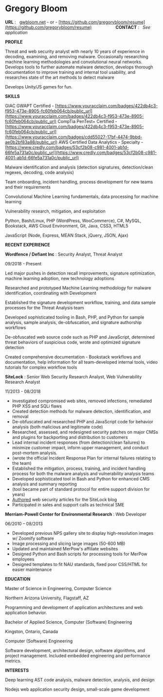Gregory Bloom
============

**URL** : &nbsp; [gwbloom.net](http://gwbloom.net) - or - [https://github.com/gregorybloom/resume](https://github.com/gregorybloom/resume) &nbsp;&nbsp;&nbsp;&nbsp;&nbsp;&nbsp;&nbsp;&nbsp;&nbsp;&nbsp;&nbsp;&nbsp;&nbsp;&nbsp;&nbsp;&nbsp;&nbsp;&nbsp; **CONTACT** : &nbsp; _See application_

**PROFILE**

Threat and web security analyst with nearly 10 years of experience in decoding, examining, and removing malware.  Occasionally researching machine learning methodologies and convolutional neural networks.  Develops tools to further automate malware detection, develops thorough documentation to improve training and internal tool usability, and researches state of the art methods to detect malware

Develops Unity/JS games for fun.

**SKILLS**

GIAC GWAPT Certified - [https://www.youracclaim.com/badges/422db4c3-f953-473e-8905-fc60feb064cb/public_url](https://www.youracclaim.com/badges/422db4c3-f953-473e-8905-fc60feb064cb/public_url)
CompTia PenTest+ Certified - [https://www.youracclaim.com/badges/422db4c3-f953-473e-8905-fc60feb064cb/public_url](https://www.youracclaim.com/badges/cdd55027-17bf-4474-9bbd-ae0b2bf83a88/public_url)
AWS Certified Data Analytics - Specialty - [https://www.credly.com/badges/53cf2b08-c981-4001-ab1d-66fe5a731a0c/public_url](https://www.credly.com/badges/53cf2b08-c981-4001-ab1d-66fe5a731a0c/public_url)

Malware identification and analysis (detection signatures, detection/clean regexes, decoding, code analysis)

Team onboarding, incident handling, process development for new teams and their requirements

Convolutional Machine Learning fundamentals, data processing for machine learning

Vulnerability research, mitigation, and exploitation

Python, Bash/Linux, PHP (WordPress, WooCommerce), C#, MySQL, Bookstack, AWS Cloud  Environment, Git, Java, CSS3, HTML5

JavaScript (Node, Express, MEAN Stack, jQuery, JSON, Ajax)

**RECENT EXPERIENCE**

**Wordfence / Defiant Inc** :
Security Analyst, Threat Analyst

09/2018 - Present

Led major pushes in detection recall improvements, signature optimization, machine learning adoption, new technology adoptions

Researched and prototyped Machine Learning methodology for malware identification, coordinating with Development

Established the signature development workflow, training, and data sample processes for the Threat Analysis team

Developed sophisticated tooling in Bash, PHP, and Python for sample analysis, sample analysis, de-obfuscation, and signature authorship workflows

De-obfuscated web source code such as PHP and JavaScript, determined threat behaviors of suspicious code, wrote and optimized signature detection

Created comprehensive documentation - Bookstack workflows and documentation, help information for all team-developed internal tools, video tutorials for complex workflow tools

**SiteLock** :
Senior Web Security Research Analyst, Web Vulnerability Research Analyst

11/2013 - 08/2018

- Investigated compromised web sites, removed infections, remediated PHP XSS and SQLi flaws
- Created detection methods for malware detection, identification, and removal
- De-obfuscated and researched PHP and JavaScript code for behavior analysis (both malicious and legitimate code)
- Researched, assessed, and redesigned security patches on major CMSs and plugins for backporting and distribution to customers
- Lead internal incident responses (from detection/clean failures) to minimize customer impact, inform upper management, and conduct post-mortem analysis.
-	(wrote the official Incident Response Plan for internal failures relating to the team)
- Established the mitigation, process, training, and incident handling process for both the malware analysis and vulnerability analysis teams
- Developed sophisticated tool in Bash and Python for enhanced CMS analysis and summary reporting
- 	(tool became part of standard protocol for entire support division for years)
- [Authored](http://blog.sitelock.com/author/sitelockgreg/) web security articles for the SiteLock blog
- Participated in sales and support calls as technical SME

**Merriam-Powell Center for Environmental Research** :
Web Developer

06/2010 – 08/2013
- Developed previous NPS gallery site to display high-resolution images w/ Zoomify software
- Image processing and slicing large images (50-600 MB)
- Updated and maintained MerPow's affiliate websites
- Designed Python and Bash scripts for processing tools for MerPow employees
- Designed templates to fit NAU standards, fixed poor CSS/HTML for easier maintenance

**EDUCATION**

Master of Science in Engineering, Computer Science

Northern Arizona University, Flagstaff, AZ

Programming and development of application architectures and web application behavior.

Bachelor of Applied Science, Computer (Software) Engineering

Kingston, Ontario, Canada

Computer (Software) Engineering

Software development, architectural design, software algorithms, and project management.  Included embedded engineering and performance metrics.

**INTERESTS**

Deep learning AST code analysis, malware detection, analysis, and design

Nodejs web application security design, small-scale game development
